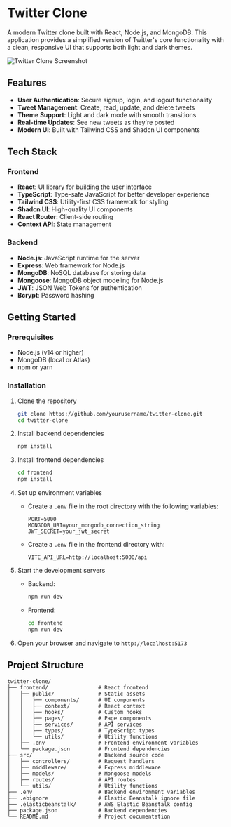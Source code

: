 # Twitter Clone

A modern Twitter clone built with React, Node.js, and MongoDB. This application provides a simplified version of Twitter's core functionality with a clean, responsive UI that supports both light and dark themes.

![Twitter Clone Screenshot](https://via.placeholder.com/800x400?text=Twitter+Clone)

## Features

- **User Authentication**: Secure signup, login, and logout functionality
- **Tweet Management**: Create, read, update, and delete tweets
- **Theme Support**: Light and dark mode with smooth transitions
- **Real-time Updates**: See new tweets as they're posted
- **Modern UI**: Built with Tailwind CSS and Shadcn UI components

## Tech Stack

### Frontend
- **React**: UI library for building the user interface
- **TypeScript**: Type-safe JavaScript for better developer experience
- **Tailwind CSS**: Utility-first CSS framework for styling
- **Shadcn UI**: High-quality UI components
- **React Router**: Client-side routing
- **Context API**: State management

### Backend
- **Node.js**: JavaScript runtime for the server
- **Express**: Web framework for Node.js
- **MongoDB**: NoSQL database for storing data
- **Mongoose**: MongoDB object modeling for Node.js
- **JWT**: JSON Web Tokens for authentication
- **Bcrypt**: Password hashing

## Getting Started

### Prerequisites

- Node.js (v14 or higher)
- MongoDB (local or Atlas)
- npm or yarn

### Installation

1. Clone the repository
   ```bash
   git clone https://github.com/yourusername/twitter-clone.git
   cd twitter-clone
   ```

2. Install backend dependencies
   ```bash
   npm install
   ```

3. Install frontend dependencies
   ```bash
   cd frontend
   npm install
   ```

4. Set up environment variables
   - Create a `.env` file in the root directory with the following variables:
     ```
     PORT=5000
     MONGODB_URI=your_mongodb_connection_string
     JWT_SECRET=your_jwt_secret
     ```
   - Create a `.env` file in the frontend directory with:
     ```
     VITE_API_URL=http://localhost:5000/api
     ```

5. Start the development servers
   - Backend:
     ```bash
     npm run dev
     ```
   - Frontend:
     ```bash
     cd frontend
     npm run dev
     ```

6. Open your browser and navigate to `http://localhost:5173`

## Project Structure

```
twitter-clone/
├── frontend/                # React frontend
│   ├── public/              # Static assets
│   │   ├── components/      # UI components
│   │   ├── context/         # React context
│   │   ├── hooks/           # Custom hooks
│   │   ├── pages/           # Page components
│   │   ├── services/        # API services
│   │   ├── types/           # TypeScript types
│   │   └── utils/           # Utility functions
│   ├── .env                 # Frontend environment variables
│   └── package.json         # Frontend dependencies
├── src/                     # Backend source code
│   ├── controllers/         # Request handlers
│   ├── middleware/          # Express middleware
│   ├── models/              # Mongoose models
│   ├── routes/              # API routes
│   └── utils/               # Utility functions
├── .env                     # Backend environment variables
├── .ebignore                # Elastic Beanstalk ignore file
├── .elasticbeanstalk/       # AWS Elastic Beanstalk config
├── package.json             # Backend dependencies
└── README.md                # Project documentation
```


